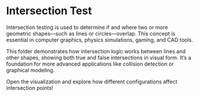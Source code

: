 # Intersection Test

Intersection testing is used to determine if and where two or more geometric shapes—such as lines or circles—overlap. This concept is essential in computer graphics, physics simulations, gaming, and CAD tools.

This folder demonstrates how intersection logic works between lines and other shapes, showing both true and false intersections in visual form. It’s a foundation for more advanced applications like collision detection or graphical modeling.

Open the visualization and explore how different configurations affect intersection points!

